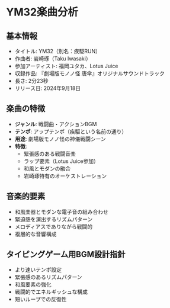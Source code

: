 # YM32楽曲分析

## 基本情報
- タイトル: YM32（別名：疾駆RUN）
- 作曲者: 岩崎琢（Taku Iwasaki）
- 参加アーティスト: 福岡ユタカ、Lotus Juice
- 収録作品: 『劇場版モノノ怪 唐傘』オリジナルサウンドトラック
- 長さ: 2分23秒
- リリース日: 2024年9月18日

## 楽曲の特徴
- **ジャンル**: 戦闘曲・アクションBGM
- **テンポ**: アップテンポ（疾駆という名前の通り）
- **用途**: 劇場版モノノ怪の神儀戦闘シーン
- **特徴**: 
  - 緊張感のある戦闘音楽
  - ラップ要素（Lotus Juice参加）
  - 和風とモダンの融合
  - 岩崎琢特有のオーケストレーション

## 音楽的要素
- 和風楽器とモダンな電子音の組み合わせ
- 緊迫感を演出するリズムパターン
- メロディアスでありながら戦闘的
- 複層的な音響構成

## タイピングゲーム用BGM設計指針
- より速いテンポ設定
- 緊張感のあるリズムパターン
- 和風要素の強化
- 戦闘的でエネルギッシュな構成
- 短いループでの反復性


